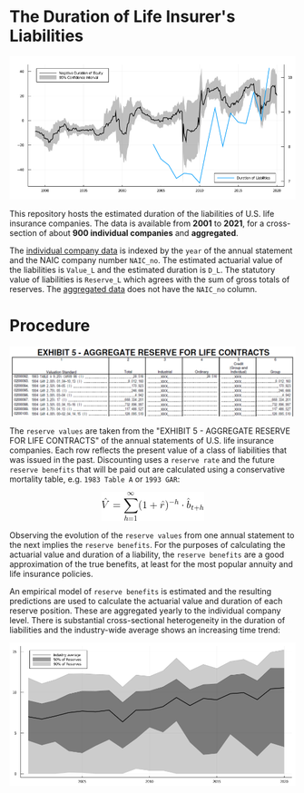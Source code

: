 # The Duration of Life Insurer's Liabilities

![public companies durations](</misc/Stock Market Equity Dura.png>)

This repository hosts the estimated duration of the liabilities of U.S. life insurance companies. The data is available from **2001** to **2021**, for a cross-section of about **900 individual companies** and **aggregated**.

The [individual company data](/data/liability_duration.csv) is indexed by the `year` of the annual statement and the NAIC company number `NAIC_no`. The estimated actuarial value of the liabilities is `Value_L` and the estimated duration is `D_L`. The statutory value of liabilities is `Reserve_L` which agrees with the sum of gross totals of reserves. The [aggregated data](/data/liability_duration_agg.csv) does not have the `NAIC_no` column.

# Procedure

![Exhibit 5](</misc/ex5.png>)

The `reserve values` are taken from the "EXHIBIT 5 - AGGREGATE RESERVE FOR LIFE CONTRACTS" of the annual statements of U.S. life insurance companies. Each row reflects the present value of a class of liabilities that was issued in the past. Discounting uses a `reserve rate` and the future `reserve benefits` that will be paid out are calculated using a conservative mortality table, e.g. `1983 Table A` or `1993 GAR`:

<p align="center">
  <img src="/misc/value.gif">
</p>

Observing the evolution of the `reserve values` from one annual statement to the next implies the `reserve benefits`. For the purposes of calculating the actuarial value and duration of a liability, the `reserve benefits` are a good approximation of the true benefits, at least for the most popular annuity and life insurance policies. 

An empirical model of `reserve benefits` is estimated and the resulting predictions are used to calculate the actuarial value and duration of each reserve position. These are aggregated yearly to the individual company level. There is substantial cross-sectional heterogeneity in the duration of liabilities and the industry-wide average shows an increasing time trend:

![Exhibit 5](</misc/Duration Liabilities.png>)
